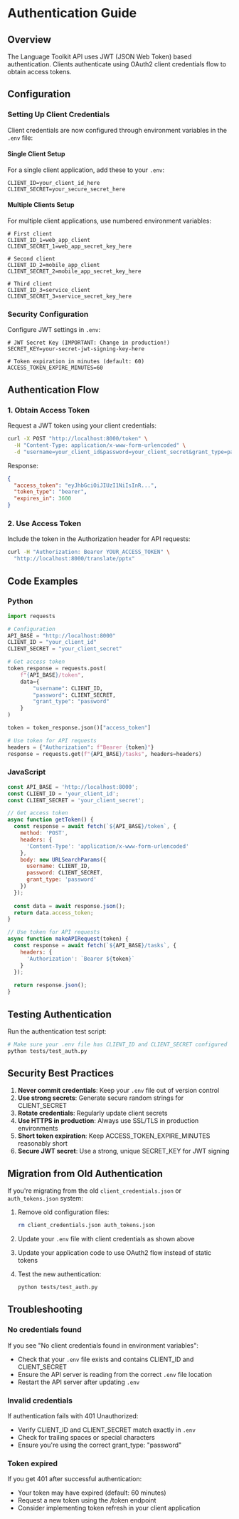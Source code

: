 # Authentication Guide

## Overview

The Language Toolkit API uses JWT (JSON Web Token) based authentication. Clients authenticate using OAuth2 client credentials flow to obtain access tokens.

## Configuration

### Setting Up Client Credentials

Client credentials are now configured through environment variables in the `.env` file:

#### Single Client Setup

For a single client application, add these to your `.env`:

```env
CLIENT_ID=your_client_id_here
CLIENT_SECRET=your_secure_secret_here
```

#### Multiple Clients Setup

For multiple client applications, use numbered environment variables:

```env
# First client
CLIENT_ID_1=web_app_client
CLIENT_SECRET_1=web_app_secret_key_here

# Second client
CLIENT_ID_2=mobile_app_client
CLIENT_SECRET_2=mobile_app_secret_key_here

# Third client
CLIENT_ID_3=service_client
CLIENT_SECRET_3=service_secret_key_here
```

### Security Configuration

Configure JWT settings in `.env`:

```env
# JWT Secret Key (IMPORTANT: Change in production!)
SECRET_KEY=your-secret-jwt-signing-key-here

# Token expiration in minutes (default: 60)
ACCESS_TOKEN_EXPIRE_MINUTES=60
```

## Authentication Flow

### 1. Obtain Access Token

Request a JWT token using your client credentials:

```bash
curl -X POST "http://localhost:8000/token" \
  -H "Content-Type: application/x-www-form-urlencoded" \
  -d "username=your_client_id&password=your_client_secret&grant_type=password"
```

Response:
```json
{
  "access_token": "eyJhbGciOiJIUzI1NiIsInR...",
  "token_type": "bearer",
  "expires_in": 3600
}
```

### 2. Use Access Token

Include the token in the Authorization header for API requests:

```bash
curl -H "Authorization: Bearer YOUR_ACCESS_TOKEN" \
  "http://localhost:8000/translate/pptx"
```

## Code Examples

### Python

```python
import requests

# Configuration
API_BASE = "http://localhost:8000"
CLIENT_ID = "your_client_id"
CLIENT_SECRET = "your_client_secret"

# Get access token
token_response = requests.post(
    f"{API_BASE}/token",
    data={
        "username": CLIENT_ID,
        "password": CLIENT_SECRET,
        "grant_type": "password"
    }
)

token = token_response.json()["access_token"]

# Use token for API requests
headers = {"Authorization": f"Bearer {token}"}
response = requests.get(f"{API_BASE}/tasks", headers=headers)
```

### JavaScript

```javascript
const API_BASE = 'http://localhost:8000';
const CLIENT_ID = 'your_client_id';
const CLIENT_SECRET = 'your_client_secret';

// Get access token
async function getToken() {
  const response = await fetch(`${API_BASE}/token`, {
    method: 'POST',
    headers: {
      'Content-Type': 'application/x-www-form-urlencoded'
    },
    body: new URLSearchParams({
      username: CLIENT_ID,
      password: CLIENT_SECRET,
      grant_type: 'password'
    })
  });
  
  const data = await response.json();
  return data.access_token;
}

// Use token for API requests
async function makeAPIRequest(token) {
  const response = await fetch(`${API_BASE}/tasks`, {
    headers: {
      'Authorization': `Bearer ${token}`
    }
  });
  
  return response.json();
}
```

## Testing Authentication

Run the authentication test script:

```bash
# Make sure your .env file has CLIENT_ID and CLIENT_SECRET configured
python tests/test_auth.py
```

## Security Best Practices

1. **Never commit credentials**: Keep your `.env` file out of version control
2. **Use strong secrets**: Generate secure random strings for CLIENT_SECRET
3. **Rotate credentials**: Regularly update client secrets
4. **Use HTTPS in production**: Always use SSL/TLS in production environments
5. **Short token expiration**: Keep ACCESS_TOKEN_EXPIRE_MINUTES reasonably short
6. **Secure JWT secret**: Use a strong, unique SECRET_KEY for JWT signing

## Migration from Old Authentication

If you're migrating from the old `client_credentials.json` or `auth_tokens.json` system:

1. Remove old configuration files:
   ```bash
   rm client_credentials.json auth_tokens.json
   ```

2. Update your `.env` file with client credentials as shown above

3. Update your application code to use OAuth2 flow instead of static tokens

4. Test the new authentication:
   ```bash
   python tests/test_auth.py
   ```

## Troubleshooting

### No credentials found
If you see "No client credentials found in environment variables":
- Check that your `.env` file exists and contains CLIENT_ID and CLIENT_SECRET
- Ensure the API server is reading from the correct `.env` file location
- Restart the API server after updating `.env`

### Invalid credentials
If authentication fails with 401 Unauthorized:
- Verify CLIENT_ID and CLIENT_SECRET match exactly in `.env`
- Check for trailing spaces or special characters
- Ensure you're using the correct grant_type: "password"

### Token expired
If you get 401 after successful authentication:
- Your token may have expired (default: 60 minutes)
- Request a new token using the /token endpoint
- Consider implementing token refresh in your client application